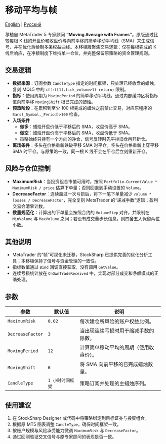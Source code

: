 # 移动平均与帧
[English](README.md) | [Русский](README_ru.md)

移植自 MetaTrader 5 专家顾问 **“Moving Average with Frames”**。原版通过比较每根 K 线的开盘价和收盘价与向前平移的简单移动平均线（SMA）来生成信号，并在优化后绘制多条权益曲线。本移植版聚焦交易逻辑：仅在每根完成的 K 线后响应，在净额制度下维持单一仓位，并完整保留原策略的资金管理规则。

## 交易逻辑

- **数据来源**：订阅参数 `CandleType` 指定的时间框架，只处理已经收盘的蜡烛，复刻 MQL5 中的 `if(rt[1].tick_volume>1) return;` 限制。
- **指标**：使用周期为 `MovingPeriod` 的简单移动平均线。通过内部缓冲区将指标值向前平移 `MovingShift` 根已完成的蜡烛。
- **预热阶段**：在累积到至少 100 根完成的蜡烛之前禁止交易，对应原程序的 `Bars(_Symbol,_Period)>100` 检查。
- **入场条件**
  - **做多**：蜡烛开盘价低于平移后的 SMA，收盘价高于 SMA。
  - **做空**：蜡烛开盘价高于平移后的 SMA，收盘价低于 SMA。
  - 策略始终只持有一个方向的净仓，信号反转时先平掉旧仓再开新仓。
- **离场条件**：多头在价格重新跌破平移 SMA 时平仓，空头在价格重新上穿平移 SMA 时平仓。与原策略一致，同一根 K 线不会在平仓后立刻重新开仓。

## 风险与仓位控制

- **MaximumRisk**：当投资组合市值可用时，按照 `Portfolio.CurrentValue * MaximumRisk / price` 估算下单量；否则回退到手动设置的 `Volume`。
- **DecreaseFactor**：连续超过一次亏损后，将下一笔下单量减少 `volume * losses / DecreaseFactor`，完全复刻 MetaTrader 的“递减手数”逻辑；盈利交易会清零计数。
- **数量规范化**：计算出的下单量会按照合约的 `VolumeStep` 对齐，并限制在 `MinVolume` 与 `MaxVolume` 之间；若没有成交量步长信息，则四舍五入保留两位小数。

## 其他说明

- MetaTrader 的“帧”可视化未迁移，StockSharp 已提供完善的优化分析工具；本移植保持了信号与资金管理的一致性。
- 指标数值通过 `Bind` 回调直接获取，没有调用 `GetValue`。
- 连续亏损统计放在 `OnOwnTradeReceived` 中，实现对部分成交和净额模式的正确处理。

## 参数

| 参数 | 默认值 | 说明 |
|------|--------|------|
| `MaximumRisk` | `0.02` | 每次建仓所风险的账户权益比例。 |
| `DecreaseFactor` | `3` | 当出现连续亏损时用于缩减手数的除数。 |
| `MovingPeriod` | `12` | 计算简单移动平均的周期（使用收盘价）。 |
| `MovingShift` | `6` | 将 SMA 向前平移的已完成蜡烛数量。 |
| `CandleType` | `1 小时时间框架` | 策略订阅并处理的主蜡烛序列。 |

## 使用建议

1. 在 StockSharp Designer 或代码中将策略绑定到目标证券与投资组合。
2. 根据原 MT5 图表调整 `CandleType`，确保时间框架一致。
3. 按账户规模与风险承受能力微调 `MaximumRisk` 与 `DecreaseFactor`。
4. 通过回测验证交叉信号与原专家顾问的表现是否一致。
